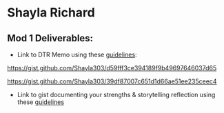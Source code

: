 # Shayla Richard


## Mod 1 Deliverables:
* Link to DTR Memo using these [guidelines](https://github.com/turingschool/career-development-curriculum/blob/master/module_one/dtr_guidelines_memo.md):

https://gist.github.com/Shayla303/d59fff3ce394189f9b49697646037d65

https://gist.github.com/Shayla303/39df87007c651d1d66ae51ee235ceec4

* Link to gist documenting your strengths & storytelling reflection using these [guidelines](https://github.com/turingschool/career-development-curriculum/blob/master/module_one/strengths_storytelling_reflection.md)
